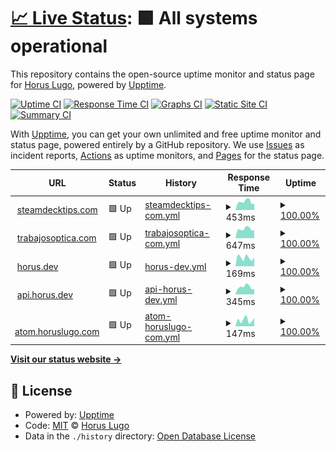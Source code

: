 # [📈 Live Status](https://uptime.horus.dev): <!--live status--> **🟩 All systems operational**

This repository contains the open-source uptime monitor and status page for [Horus Lugo](https://horus.dev), powered by [Upptime](https://github.com/upptime/upptime).

[![Uptime CI](https://github.com/HorusGoul/upptime/workflows/Uptime%20CI/badge.svg)](https://github.com/HorusGoul/upptime/actions?query=workflow%3A%22Uptime+CI%22)
[![Response Time CI](https://github.com/HorusGoul/upptime/workflows/Response%20Time%20CI/badge.svg)](https://github.com/HorusGoul/upptime/actions?query=workflow%3A%22Response+Time+CI%22)
[![Graphs CI](https://github.com/HorusGoul/upptime/workflows/Graphs%20CI/badge.svg)](https://github.com/HorusGoul/upptime/actions?query=workflow%3A%22Graphs+CI%22)
[![Static Site CI](https://github.com/HorusGoul/upptime/workflows/Static%20Site%20CI/badge.svg)](https://github.com/HorusGoul/upptime/actions?query=workflow%3A%22Static+Site+CI%22)
[![Summary CI](https://github.com/HorusGoul/upptime/workflows/Summary%20CI/badge.svg)](https://github.com/HorusGoul/upptime/actions?query=workflow%3A%22Summary+CI%22)

With [Upptime](https://upptime.js.org), you can get your own unlimited and free uptime monitor and status page, powered entirely by a GitHub repository. We use [Issues](https://github.com/HorusGoul/upptime/issues) as incident reports, [Actions](https://github.com/HorusGoul/upptime/actions) as uptime monitors, and [Pages](https://uptime.horus.dev) for the status page.

<!--start: status pages-->
<!-- This summary is generated by Upptime (https://github.com/upptime/upptime) -->
<!-- Do not edit this manually, your changes will be overwritten -->
<!-- prettier-ignore -->
| URL | Status | History | Response Time | Uptime |
| --- | ------ | ------- | ------------- | ------ |
| <img alt="" src="https://icons.duckduckgo.com/ip3/steamdecktips.com.ico" height="13"> [steamdecktips.com](https://steamdecktips.com) | 🟩 Up | [steamdecktips-com.yml](https://github.com/HorusGoul/upptime/commits/HEAD/history/steamdecktips-com.yml) | <details><summary><img alt="Response time graph" src="./graphs/steamdecktips-com/response-time-week.png" height="20"> 453ms</summary><br><a href="https://uptime.horus.dev/history/steamdecktips-com"><img alt="Response time 466" src="https://img.shields.io/endpoint?url=https%3A%2F%2Fraw.githubusercontent.com%2FHorusGoul%2Fupptime%2FHEAD%2Fapi%2Fsteamdecktips-com%2Fresponse-time.json"></a><br><a href="https://uptime.horus.dev/history/steamdecktips-com"><img alt="24-hour response time 358" src="https://img.shields.io/endpoint?url=https%3A%2F%2Fraw.githubusercontent.com%2FHorusGoul%2Fupptime%2FHEAD%2Fapi%2Fsteamdecktips-com%2Fresponse-time-day.json"></a><br><a href="https://uptime.horus.dev/history/steamdecktips-com"><img alt="7-day response time 453" src="https://img.shields.io/endpoint?url=https%3A%2F%2Fraw.githubusercontent.com%2FHorusGoul%2Fupptime%2FHEAD%2Fapi%2Fsteamdecktips-com%2Fresponse-time-week.json"></a><br><a href="https://uptime.horus.dev/history/steamdecktips-com"><img alt="30-day response time 446" src="https://img.shields.io/endpoint?url=https%3A%2F%2Fraw.githubusercontent.com%2FHorusGoul%2Fupptime%2FHEAD%2Fapi%2Fsteamdecktips-com%2Fresponse-time-month.json"></a><br><a href="https://uptime.horus.dev/history/steamdecktips-com"><img alt="1-year response time 468" src="https://img.shields.io/endpoint?url=https%3A%2F%2Fraw.githubusercontent.com%2FHorusGoul%2Fupptime%2FHEAD%2Fapi%2Fsteamdecktips-com%2Fresponse-time-year.json"></a></details> | <details><summary><a href="https://uptime.horus.dev/history/steamdecktips-com">100.00%</a></summary><a href="https://uptime.horus.dev/history/steamdecktips-com"><img alt="All-time uptime 99.96%" src="https://img.shields.io/endpoint?url=https%3A%2F%2Fraw.githubusercontent.com%2FHorusGoul%2Fupptime%2FHEAD%2Fapi%2Fsteamdecktips-com%2Fuptime.json"></a><br><a href="https://uptime.horus.dev/history/steamdecktips-com"><img alt="24-hour uptime 100.00%" src="https://img.shields.io/endpoint?url=https%3A%2F%2Fraw.githubusercontent.com%2FHorusGoul%2Fupptime%2FHEAD%2Fapi%2Fsteamdecktips-com%2Fuptime-day.json"></a><br><a href="https://uptime.horus.dev/history/steamdecktips-com"><img alt="7-day uptime 100.00%" src="https://img.shields.io/endpoint?url=https%3A%2F%2Fraw.githubusercontent.com%2FHorusGoul%2Fupptime%2FHEAD%2Fapi%2Fsteamdecktips-com%2Fuptime-week.json"></a><br><a href="https://uptime.horus.dev/history/steamdecktips-com"><img alt="30-day uptime 100.00%" src="https://img.shields.io/endpoint?url=https%3A%2F%2Fraw.githubusercontent.com%2FHorusGoul%2Fupptime%2FHEAD%2Fapi%2Fsteamdecktips-com%2Fuptime-month.json"></a><br><a href="https://uptime.horus.dev/history/steamdecktips-com"><img alt="1-year uptime 99.96%" src="https://img.shields.io/endpoint?url=https%3A%2F%2Fraw.githubusercontent.com%2FHorusGoul%2Fupptime%2FHEAD%2Fapi%2Fsteamdecktips-com%2Fuptime-year.json"></a></details>
| <img alt="" src="https://icons.duckduckgo.com/ip3/trabajosoptica.com.ico" height="13"> [trabajosoptica.com](https://trabajosoptica.com) | 🟩 Up | [trabajosoptica-com.yml](https://github.com/HorusGoul/upptime/commits/HEAD/history/trabajosoptica-com.yml) | <details><summary><img alt="Response time graph" src="./graphs/trabajosoptica-com/response-time-week.png" height="20"> 647ms</summary><br><a href="https://uptime.horus.dev/history/trabajosoptica-com"><img alt="Response time 706" src="https://img.shields.io/endpoint?url=https%3A%2F%2Fraw.githubusercontent.com%2FHorusGoul%2Fupptime%2FHEAD%2Fapi%2Ftrabajosoptica-com%2Fresponse-time.json"></a><br><a href="https://uptime.horus.dev/history/trabajosoptica-com"><img alt="24-hour response time 562" src="https://img.shields.io/endpoint?url=https%3A%2F%2Fraw.githubusercontent.com%2FHorusGoul%2Fupptime%2FHEAD%2Fapi%2Ftrabajosoptica-com%2Fresponse-time-day.json"></a><br><a href="https://uptime.horus.dev/history/trabajosoptica-com"><img alt="7-day response time 647" src="https://img.shields.io/endpoint?url=https%3A%2F%2Fraw.githubusercontent.com%2FHorusGoul%2Fupptime%2FHEAD%2Fapi%2Ftrabajosoptica-com%2Fresponse-time-week.json"></a><br><a href="https://uptime.horus.dev/history/trabajosoptica-com"><img alt="30-day response time 640" src="https://img.shields.io/endpoint?url=https%3A%2F%2Fraw.githubusercontent.com%2FHorusGoul%2Fupptime%2FHEAD%2Fapi%2Ftrabajosoptica-com%2Fresponse-time-month.json"></a><br><a href="https://uptime.horus.dev/history/trabajosoptica-com"><img alt="1-year response time 713" src="https://img.shields.io/endpoint?url=https%3A%2F%2Fraw.githubusercontent.com%2FHorusGoul%2Fupptime%2FHEAD%2Fapi%2Ftrabajosoptica-com%2Fresponse-time-year.json"></a></details> | <details><summary><a href="https://uptime.horus.dev/history/trabajosoptica-com">100.00%</a></summary><a href="https://uptime.horus.dev/history/trabajosoptica-com"><img alt="All-time uptime 99.96%" src="https://img.shields.io/endpoint?url=https%3A%2F%2Fraw.githubusercontent.com%2FHorusGoul%2Fupptime%2FHEAD%2Fapi%2Ftrabajosoptica-com%2Fuptime.json"></a><br><a href="https://uptime.horus.dev/history/trabajosoptica-com"><img alt="24-hour uptime 100.00%" src="https://img.shields.io/endpoint?url=https%3A%2F%2Fraw.githubusercontent.com%2FHorusGoul%2Fupptime%2FHEAD%2Fapi%2Ftrabajosoptica-com%2Fuptime-day.json"></a><br><a href="https://uptime.horus.dev/history/trabajosoptica-com"><img alt="7-day uptime 100.00%" src="https://img.shields.io/endpoint?url=https%3A%2F%2Fraw.githubusercontent.com%2FHorusGoul%2Fupptime%2FHEAD%2Fapi%2Ftrabajosoptica-com%2Fuptime-week.json"></a><br><a href="https://uptime.horus.dev/history/trabajosoptica-com"><img alt="30-day uptime 100.00%" src="https://img.shields.io/endpoint?url=https%3A%2F%2Fraw.githubusercontent.com%2FHorusGoul%2Fupptime%2FHEAD%2Fapi%2Ftrabajosoptica-com%2Fuptime-month.json"></a><br><a href="https://uptime.horus.dev/history/trabajosoptica-com"><img alt="1-year uptime 99.95%" src="https://img.shields.io/endpoint?url=https%3A%2F%2Fraw.githubusercontent.com%2FHorusGoul%2Fupptime%2FHEAD%2Fapi%2Ftrabajosoptica-com%2Fuptime-year.json"></a></details>
| <img alt="" src="https://icons.duckduckgo.com/ip3/horus.dev.ico" height="13"> [horus.dev](https://horus.dev) | 🟩 Up | [horus-dev.yml](https://github.com/HorusGoul/upptime/commits/HEAD/history/horus-dev.yml) | <details><summary><img alt="Response time graph" src="./graphs/horus-dev/response-time-week.png" height="20"> 169ms</summary><br><a href="https://uptime.horus.dev/history/horus-dev"><img alt="Response time 164" src="https://img.shields.io/endpoint?url=https%3A%2F%2Fraw.githubusercontent.com%2FHorusGoul%2Fupptime%2FHEAD%2Fapi%2Fhorus-dev%2Fresponse-time.json"></a><br><a href="https://uptime.horus.dev/history/horus-dev"><img alt="24-hour response time 173" src="https://img.shields.io/endpoint?url=https%3A%2F%2Fraw.githubusercontent.com%2FHorusGoul%2Fupptime%2FHEAD%2Fapi%2Fhorus-dev%2Fresponse-time-day.json"></a><br><a href="https://uptime.horus.dev/history/horus-dev"><img alt="7-day response time 169" src="https://img.shields.io/endpoint?url=https%3A%2F%2Fraw.githubusercontent.com%2FHorusGoul%2Fupptime%2FHEAD%2Fapi%2Fhorus-dev%2Fresponse-time-week.json"></a><br><a href="https://uptime.horus.dev/history/horus-dev"><img alt="30-day response time 186" src="https://img.shields.io/endpoint?url=https%3A%2F%2Fraw.githubusercontent.com%2FHorusGoul%2Fupptime%2FHEAD%2Fapi%2Fhorus-dev%2Fresponse-time-month.json"></a><br><a href="https://uptime.horus.dev/history/horus-dev"><img alt="1-year response time 158" src="https://img.shields.io/endpoint?url=https%3A%2F%2Fraw.githubusercontent.com%2FHorusGoul%2Fupptime%2FHEAD%2Fapi%2Fhorus-dev%2Fresponse-time-year.json"></a></details> | <details><summary><a href="https://uptime.horus.dev/history/horus-dev">100.00%</a></summary><a href="https://uptime.horus.dev/history/horus-dev"><img alt="All-time uptime 100.00%" src="https://img.shields.io/endpoint?url=https%3A%2F%2Fraw.githubusercontent.com%2FHorusGoul%2Fupptime%2FHEAD%2Fapi%2Fhorus-dev%2Fuptime.json"></a><br><a href="https://uptime.horus.dev/history/horus-dev"><img alt="24-hour uptime 100.00%" src="https://img.shields.io/endpoint?url=https%3A%2F%2Fraw.githubusercontent.com%2FHorusGoul%2Fupptime%2FHEAD%2Fapi%2Fhorus-dev%2Fuptime-day.json"></a><br><a href="https://uptime.horus.dev/history/horus-dev"><img alt="7-day uptime 100.00%" src="https://img.shields.io/endpoint?url=https%3A%2F%2Fraw.githubusercontent.com%2FHorusGoul%2Fupptime%2FHEAD%2Fapi%2Fhorus-dev%2Fuptime-week.json"></a><br><a href="https://uptime.horus.dev/history/horus-dev"><img alt="30-day uptime 100.00%" src="https://img.shields.io/endpoint?url=https%3A%2F%2Fraw.githubusercontent.com%2FHorusGoul%2Fupptime%2FHEAD%2Fapi%2Fhorus-dev%2Fuptime-month.json"></a><br><a href="https://uptime.horus.dev/history/horus-dev"><img alt="1-year uptime 100.00%" src="https://img.shields.io/endpoint?url=https%3A%2F%2Fraw.githubusercontent.com%2FHorusGoul%2Fupptime%2FHEAD%2Fapi%2Fhorus-dev%2Fuptime-year.json"></a></details>
| <img alt="" src="https://icons.duckduckgo.com/ip3/api.horus.dev.ico" height="13"> [api.horus.dev](https://api.horus.dev) | 🟩 Up | [api-horus-dev.yml](https://github.com/HorusGoul/upptime/commits/HEAD/history/api-horus-dev.yml) | <details><summary><img alt="Response time graph" src="./graphs/api-horus-dev/response-time-week.png" height="20"> 345ms</summary><br><a href="https://uptime.horus.dev/history/api-horus-dev"><img alt="Response time 345" src="https://img.shields.io/endpoint?url=https%3A%2F%2Fraw.githubusercontent.com%2FHorusGoul%2Fupptime%2FHEAD%2Fapi%2Fapi-horus-dev%2Fresponse-time.json"></a><br><a href="https://uptime.horus.dev/history/api-horus-dev"><img alt="24-hour response time 244" src="https://img.shields.io/endpoint?url=https%3A%2F%2Fraw.githubusercontent.com%2FHorusGoul%2Fupptime%2FHEAD%2Fapi%2Fapi-horus-dev%2Fresponse-time-day.json"></a><br><a href="https://uptime.horus.dev/history/api-horus-dev"><img alt="7-day response time 345" src="https://img.shields.io/endpoint?url=https%3A%2F%2Fraw.githubusercontent.com%2FHorusGoul%2Fupptime%2FHEAD%2Fapi%2Fapi-horus-dev%2Fresponse-time-week.json"></a><br><a href="https://uptime.horus.dev/history/api-horus-dev"><img alt="30-day response time 398" src="https://img.shields.io/endpoint?url=https%3A%2F%2Fraw.githubusercontent.com%2FHorusGoul%2Fupptime%2FHEAD%2Fapi%2Fapi-horus-dev%2Fresponse-time-month.json"></a><br><a href="https://uptime.horus.dev/history/api-horus-dev"><img alt="1-year response time 345" src="https://img.shields.io/endpoint?url=https%3A%2F%2Fraw.githubusercontent.com%2FHorusGoul%2Fupptime%2FHEAD%2Fapi%2Fapi-horus-dev%2Fresponse-time-year.json"></a></details> | <details><summary><a href="https://uptime.horus.dev/history/api-horus-dev">100.00%</a></summary><a href="https://uptime.horus.dev/history/api-horus-dev"><img alt="All-time uptime 99.99%" src="https://img.shields.io/endpoint?url=https%3A%2F%2Fraw.githubusercontent.com%2FHorusGoul%2Fupptime%2FHEAD%2Fapi%2Fapi-horus-dev%2Fuptime.json"></a><br><a href="https://uptime.horus.dev/history/api-horus-dev"><img alt="24-hour uptime 100.00%" src="https://img.shields.io/endpoint?url=https%3A%2F%2Fraw.githubusercontent.com%2FHorusGoul%2Fupptime%2FHEAD%2Fapi%2Fapi-horus-dev%2Fuptime-day.json"></a><br><a href="https://uptime.horus.dev/history/api-horus-dev"><img alt="7-day uptime 100.00%" src="https://img.shields.io/endpoint?url=https%3A%2F%2Fraw.githubusercontent.com%2FHorusGoul%2Fupptime%2FHEAD%2Fapi%2Fapi-horus-dev%2Fuptime-week.json"></a><br><a href="https://uptime.horus.dev/history/api-horus-dev"><img alt="30-day uptime 100.00%" src="https://img.shields.io/endpoint?url=https%3A%2F%2Fraw.githubusercontent.com%2FHorusGoul%2Fupptime%2FHEAD%2Fapi%2Fapi-horus-dev%2Fuptime-month.json"></a><br><a href="https://uptime.horus.dev/history/api-horus-dev"><img alt="1-year uptime 99.99%" src="https://img.shields.io/endpoint?url=https%3A%2F%2Fraw.githubusercontent.com%2FHorusGoul%2Fupptime%2FHEAD%2Fapi%2Fapi-horus-dev%2Fuptime-year.json"></a></details>
| <img alt="" src="https://icons.duckduckgo.com/ip3/atom.horuslugo.com.ico" height="13"> [atom.horuslugo.com](https://atom.horuslugo.com) | 🟩 Up | [atom-horuslugo-com.yml](https://github.com/HorusGoul/upptime/commits/HEAD/history/atom-horuslugo-com.yml) | <details><summary><img alt="Response time graph" src="./graphs/atom-horuslugo-com/response-time-week.png" height="20"> 147ms</summary><br><a href="https://uptime.horus.dev/history/atom-horuslugo-com"><img alt="Response time 171" src="https://img.shields.io/endpoint?url=https%3A%2F%2Fraw.githubusercontent.com%2FHorusGoul%2Fupptime%2FHEAD%2Fapi%2Fatom-horuslugo-com%2Fresponse-time.json"></a><br><a href="https://uptime.horus.dev/history/atom-horuslugo-com"><img alt="24-hour response time 196" src="https://img.shields.io/endpoint?url=https%3A%2F%2Fraw.githubusercontent.com%2FHorusGoul%2Fupptime%2FHEAD%2Fapi%2Fatom-horuslugo-com%2Fresponse-time-day.json"></a><br><a href="https://uptime.horus.dev/history/atom-horuslugo-com"><img alt="7-day response time 147" src="https://img.shields.io/endpoint?url=https%3A%2F%2Fraw.githubusercontent.com%2FHorusGoul%2Fupptime%2FHEAD%2Fapi%2Fatom-horuslugo-com%2Fresponse-time-week.json"></a><br><a href="https://uptime.horus.dev/history/atom-horuslugo-com"><img alt="30-day response time 153" src="https://img.shields.io/endpoint?url=https%3A%2F%2Fraw.githubusercontent.com%2FHorusGoul%2Fupptime%2FHEAD%2Fapi%2Fatom-horuslugo-com%2Fresponse-time-month.json"></a><br><a href="https://uptime.horus.dev/history/atom-horuslugo-com"><img alt="1-year response time 172" src="https://img.shields.io/endpoint?url=https%3A%2F%2Fraw.githubusercontent.com%2FHorusGoul%2Fupptime%2FHEAD%2Fapi%2Fatom-horuslugo-com%2Fresponse-time-year.json"></a></details> | <details><summary><a href="https://uptime.horus.dev/history/atom-horuslugo-com">100.00%</a></summary><a href="https://uptime.horus.dev/history/atom-horuslugo-com"><img alt="All-time uptime 100.00%" src="https://img.shields.io/endpoint?url=https%3A%2F%2Fraw.githubusercontent.com%2FHorusGoul%2Fupptime%2FHEAD%2Fapi%2Fatom-horuslugo-com%2Fuptime.json"></a><br><a href="https://uptime.horus.dev/history/atom-horuslugo-com"><img alt="24-hour uptime 100.00%" src="https://img.shields.io/endpoint?url=https%3A%2F%2Fraw.githubusercontent.com%2FHorusGoul%2Fupptime%2FHEAD%2Fapi%2Fatom-horuslugo-com%2Fuptime-day.json"></a><br><a href="https://uptime.horus.dev/history/atom-horuslugo-com"><img alt="7-day uptime 100.00%" src="https://img.shields.io/endpoint?url=https%3A%2F%2Fraw.githubusercontent.com%2FHorusGoul%2Fupptime%2FHEAD%2Fapi%2Fatom-horuslugo-com%2Fuptime-week.json"></a><br><a href="https://uptime.horus.dev/history/atom-horuslugo-com"><img alt="30-day uptime 100.00%" src="https://img.shields.io/endpoint?url=https%3A%2F%2Fraw.githubusercontent.com%2FHorusGoul%2Fupptime%2FHEAD%2Fapi%2Fatom-horuslugo-com%2Fuptime-month.json"></a><br><a href="https://uptime.horus.dev/history/atom-horuslugo-com"><img alt="1-year uptime 100.00%" src="https://img.shields.io/endpoint?url=https%3A%2F%2Fraw.githubusercontent.com%2FHorusGoul%2Fupptime%2FHEAD%2Fapi%2Fatom-horuslugo-com%2Fuptime-year.json"></a></details>

<!--end: status pages-->

[**Visit our status website →**](https://uptime.horus.dev)

## 📄 License

- Powered by: [Upptime](https://github.com/upptime/upptime)
- Code: [MIT](./LICENSE) © [Horus Lugo](https://horus.dev)
- Data in the `./history` directory: [Open Database License](https://opendatacommons.org/licenses/odbl/1-0/)
